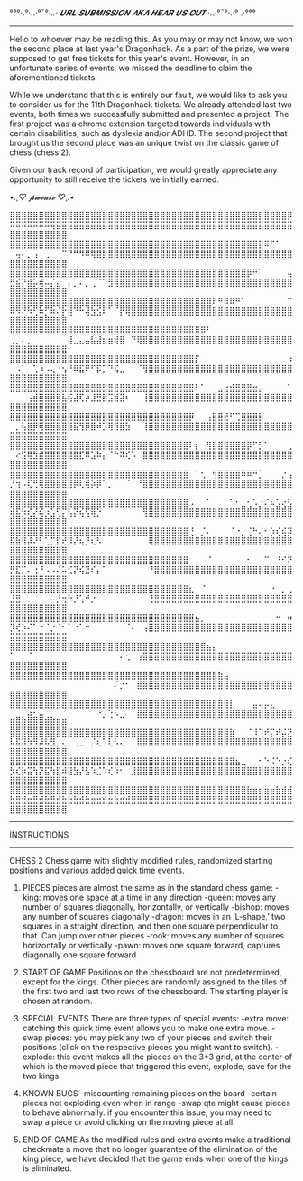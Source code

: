 # 
°°°·.°·..·°¯°·._.· 𝑼𝑹𝑳 𝑺𝑼𝑩𝑴𝑰𝑺𝑺𝑰𝑶𝑵 𝑨𝑲𝑨 𝑯𝑬𝑨𝑹 𝑼𝑺 𝑶𝑼𝑻 ·._.·°¯°·.·° .·°°°
______________________________________________________________________________
Hello to whoever may be reading this. As you may or may not know, we won the second place at last year's Dragonhack. As a part of the prize, we were supposed to get free tickets for this year's event. However, in an unfortunate series of events, we missed the deadline to claim the aforementioned tickets.

While we understand that this is entirely our fault, we would like to ask you to consider us for the 11th Dragonhack tickets. 
We already attended last two events, both times we successfully submitted and presented a project. The first project was a chrome extension targeted towards individuals with certain disabilities, such as dyslexia and/or ADHD. The second project that brought us the second place was an unique twist on the classic game of chess (chess 2).

Given our track record of participation, we would greatly appreciate any opportunity to still receive the tickets we initially earned.





*•.¸♡ 𝓹𝔀𝓮𝓪𝓼𝓮 ♡¸.•*

⣿⣿⣿⣿⣿⣿⣿⣿⣿⣿⣿⣿⣿⣿⣿⣿⣿⣿⣿⣿⣿⣿⣿⣿⣿⣿⣿⣿⣿⣿⣿⣿⣿⣿⣿⣿⣿⣿⣿⣿⣿⣿⣿⣿⣿⣿⣿⣿⡿⠿⠿⠿⠿⠿⠿⠿⢿⣿⣿⣿⣿⣿⣿⣿⣿⣿⣿⣿⣿⣿⣿⣿⣿⣿⣿⣿⣿⣿⣿⣿⣿⣿⣿⣿⣿⣿⣿⣿⣿⣿⣿⣿⣿⣿⣿⣿⣿⣿⣿⣿⣿⣿⣿⣿⣿⣿⣿⣿
⣿⣿⣿⣿⣿⣿⣿⣿⣿⣿⣿⣿⣿⣿⣿⣿⣿⣿⣿⣿⣿⣿⣿⣿⣿⣿⣿⣿⣿⣿⣿⣿⣿⣿⣿⣿⣿⣿⣿⣿⣿⣿⣿⣿⠿⠋⠁⠀⠀⠀⢤⠄⡀⢠⠀⢀⠀⠀⠉⠙⠛⠻⠿⢿⣿⣿⣿⣿⣿⣿⣿⣿⣿⣿⣿⣿⣿⣿⣿⣿⣿⣿⣿⣿⣿⣿⣿⣿⣿⣿⣿⣿⣿⣿⣿⣿⣿⣿⣿⣿⣿⣿⣿⣿⣿⣿⣿⣿
⣿⣿⣿⣿⣿⣿⣿⣿⣿⣿⣿⣿⣿⣿⣿⣿⣿⣿⣿⣿⣿⣿⣿⣿⣿⣿⣿⣿⣿⣿⣿⣿⣿⣿⣿⣿⣿⣿⣿⣿⣿⡿⠛⠁⠀⠀⠀⠀⢤⣛⣮⡝⣾⡥⢾⠤⡌⣄⠀⡄⡀⠄⡀⢀⠈⠙⣻⢿⣿⣿⣿⣿⣿⣿⣿⣿⣿⣿⣿⣿⣿⣿⣿⣿⣿⣿⣿⣿⣿⣿⣿⣿⣿⣿⣿⣿⣿⣿⣿⣿⣿⣿⣿⣿⣿⣿⣿⣿
⣿⣿⣿⣿⣿⣿⣿⣿⣿⣿⣿⣿⣿⣿⣿⣿⣿⣿⣿⣿⣿⣿⣿⣿⣿⣿⣿⣿⣿⣿⣿⣿⣿⣿⣿⠟⠛⠿⠿⠛⠁⠀⠀⠀⠀⠀⠀⠀⠉⠿⠻⠝⠳⢋⠷⡋⠷⠌⡗⣾⠙⠓⢼⣳⣪⠏⠁⠈⡟⢿⣿⣿⣿⣿⣿⣿⣿⣿⣿⣿⣿⣿⣿⣿⣿⣿⣿⣿⣿⣿⣿⣿⣿⣿⣿⣿⣿⣿⣿⣿⣿⣿⣿⣿⣿⣿⣿⣿
⣿⣿⣿⣿⣿⣿⣿⣿⣿⣿⣿⣿⣿⣿⣿⣿⣿⣿⣿⣿⣿⣿⣿⣿⣿⣿⣿⣿⣿⣿⣿⣿⣿⡿⠃⠀⠀⠀⠀⠀⠀⠀⠀⠀⠀⠀⠀⠀⠀⢀⡀⠄⡀⠀⠀⠀⠀⠀⠀⢼⣀⣄⣤⣧⣼⣦⣶⢾⣿⠀⠙⢿⣿⣿⣿⣿⣿⣿⣿⣿⣿⣿⣿⣿⣿⣿⣿⣿⣿⣿⣿⣿⣿⣿⣿⣿⣿⣿⣿⣿⣿⣿⣿⣿⣿⣿⣿⣿
⣿⣿⣿⣿⣿⣿⣿⣿⣿⣿⣿⣿⣿⣿⣿⣿⣿⣿⣿⣿⣿⣿⣿⣿⣿⣿⣿⣿⣿⣿⣿⣿⡏⠀⠀⠀⠀⠀⠀⠀⠀⠀⠀⠀⠀⠀⠀⠀⠰⠀⠠⠁⠀⢁⠰⠠⢄⠐⢢⠘⠿⣯⠟⠋⡯⡉⠙⢯⣀⠀⠀⠈⢻⣿⣿⣿⣿⣿⣿⣿⣿⣿⣿⣿⣿⣿⣿⣿⣿⣿⣿⣿⣿⣿⣿⣿⣿⣿⣿⣿⣿⣿⣿⣿⣿⣿⣿⣿
⣿⣿⣿⣿⣿⣿⣿⣿⣿⣿⣿⣿⣿⣿⣿⣿⣿⣿⣿⣿⣿⣿⣿⣿⣿⣿⣿⣿⣿⣿⣿⣿⠇⠁⠀⠀⣠⣴⣾⣿⣿⣿⣶⡄⠀⠀⠀⠀⠁⠀⠀⠀⢠⣾⣿⣿⣿⣿⣧⢯⣼⢏⡴⣸⣛⣷⣩⣾⣽⠆⠀⠀⢸⣿⣿⣿⣿⣿⣿⣿⣿⣿⣿⣿⣿⣿⣿⣿⣿⣿⣿⣿⣿⣿⣿⣿⣿⣿⣿⣿⣿⣿⣿⣿⣿⣿⣿⣿
⣿⣿⣿⣿⣿⣿⣿⣿⣿⣿⣿⣿⣿⣿⣿⣿⣿⣿⣿⣿⣿⣿⣿⣿⣿⣿⣿⣿⣿⣿⣿⡿⠀⠀⢠⣿⣿⣟⠋⢉⣿⣿⣿⣷⠀⠀⠀⠀⠀⠀⡀⢧⣿⡿⢿⣿⣿⣿⣿⣿⣯⢻⡿⣿⠾⣹⢿⢻⣿⣳⠀⠀⢸⣿⣿⣿⣿⣿⣿⣿⣿⣿⣿⣿⣿⣿⣿⣿⣿⣿⣿⣿⣿⣿⣿⣿⣿⣿⣿⣿⣿⣿⣿⣿⣿⣿⣿⣿
⣿⣿⣿⣿⣿⣿⣿⣿⣿⣿⣿⣿⣿⣿⣿⣿⣿⣿⣿⣿⣿⣿⣿⣿⣿⣿⣿⣿⣿⣿⣿⠇⡆⠀⢻⣿⣿⣿⣿⣿⣿⡿⠋⡳⠁⠀⠀⠀⢀⠀⠔⣫⢿⣳⣾⣿⣿⣿⣿⣿⣿⣏⠿⣡⠷⡄⠈⠓⠽⢎⠡⠀⣿⣿⣿⣿⣿⣿⣿⣿⣿⣿⣿⣿⣿⣿⣿⣿⣿⣿⣿⣿⣿⣿⣿⣿⣿⣿⣿⣿⣿⣿⣿⣿⣿⣿⣿⣿
⣿⣿⣿⣿⣿⣿⣿⣿⣿⣿⣿⣿⣿⣿⣿⣿⣿⣿⣿⣿⣿⣿⣿⣿⣿⣿⣿⣿⣿⣿⣿⠀⠁⢂⠀⢻⣿⣿⣿⣿⠿⠿⠛⡁⠀⠀⠀⡐⢠⡘⢲⠠⢏⢛⢿⣿⣿⣿⣿⣿⡿⢇⢾⡵⡿⠑⡀⠀⠀⠈⠀⠘⣿⣿⣿⣿⣿⣿⣿⣿⣿⣿⣿⣿⣿⣿⣿⣿⣿⣿⣿⣿⣿⣿⣿⣿⣿⣿⣿⣿⣿⣿⣿⣿⣿⣿⣿⣿
⣿⣿⣿⣿⣿⣿⣿⣿⣿⣿⣿⣿⣿⣿⣿⣿⣿⣿⣿⣿⣿⣿⣿⣿⣿⣿⣿⣿⣿⣿⣿⠠⠀⠀⠁⠀⠀⠀⠁⠂⣀⢂⠡⡐⠌⠦⣡⢔⣣⢾⣯⡳⢎⡜⢮⡰⣡⢋⡍⢣⡝⢮⢫⢿⡑⠀⠀⠀⠀⠀⠀⠀⢻⣿⣿⣿⣿⣿⣿⣿⣿⣿⣿⣿⣿⣿⣿⣿⣿⣿⣿⣿⣿⣿⣿⣿⣿⣿⣿⣿⣿⣿⣿⣿⣿⣿⣿⣿
⣿⣿⣿⣿⣿⣿⣿⣿⣿⣿⣿⣿⣿⣿⣿⣿⣿⣿⣿⣿⣿⣿⣿⣿⣿⣿⣿⣿⣿⣿⣿⢘⠀⡈⠄⠀⠀⠀⠈⠐⡀⢈⠓⢌⠂⡱⢎⢮⡽⣯⣷⢻⡼⠜⠃⢁⡉⡏⢞⡹⡜⢦⡘⢆⠣⠀⠀⠀⠀⠀⠀⠀⠀⢿⣿⣿⣿⣿⣿⣿⣿⣿⣿⣿⣿⣿⣿⣿⣿⣿⣿⣿⣿⣿⣿⣿⣿⣿⣿⣿⣿⣿⣿⣿⣿⣿⣿⣿
⣿⣿⣿⣿⣿⣿⣿⣿⣿⣿⣿⣿⣿⣿⣿⣿⣿⣿⣿⣿⣿⣿⣿⣿⣿⣿⣿⣿⣿⣿⣿⠀⠀⠀⠈⠀⠀⠀⠀⠀⠀⠂⠀⠀⠉⠀⠘⠊⠝⡛⣏⡉⠄⢐⠘⠠⠠⠌⠥⣊⡝⢮⣙⠎⡄⠁⠀⠀⠀⠀⠀⠀⠀⠘⣿⣿⣿⣿⣿⣿⣿⣿⣿⣿⣿⣿⣿⣿⣿⣿⣿⣿⣿⣿⣿⣿⣿⣿⣿⣿⣿⣿⣿⣿⣿⣿⣿⣿
⣿⣿⣿⣿⣿⣿⣿⣿⣿⣿⣿⣿⣿⣿⣿⣿⣿⣿⣿⣿⣿⣿⣿⣿⣿⣿⣿⣿⣿⣿⣿⣆⠀⠈⠀⠀⠀⠀⠀⠀⠀⠀⠀⠀⠀⠐⠀⡀⢀⣸⣿⠀⠀⠀⠀⠀⠤⡘⢶⠳⡘⢡⠚⡐⠀⠀⠀⠀⠀⠀⠄⠀⠀⢸⣿⣿⣿⣿⣿⣿⣿⣿⣿⣿⣿⣿⣿⣿⣿⣿⣿⣿⣿⣿⣿⣿⣿⣿⣿⣿⣿⣿⣿⣿⣿⣿⣿⣿
⣿⣿⣿⣿⣿⣿⣿⣿⣿⣿⣿⣿⣿⣿⣿⣿⣿⣿⣿⣿⣿⣿⣿⣿⣿⣿⣿⣿⣿⣿⣿⣿⣦⡀⠀⠀⠀⠀⠀⠀⠀⠀⠀⠀⠀⠀⠒⠀⠶⡹⢞⡱⠌⠁⠐⠈⡐⠈⠂⠁⠐⠁⠒⠀⠀⠀⠀⠀⠀⠈⠄⠀⢠⣿⣿⣿⣿⣿⣿⣿⣿⣿⣿⣿⣿⣿⣿⣿⣿⣿⣿⣿⣿⣿⣿⣿⣿⣿⣿⣿⣿⣿⣿⣿⣿⣿⣿⣿
⣿⣿⣿⣿⣿⣿⣿⣿⣿⣿⣿⣿⣿⣿⣿⣿⣿⣿⣿⣿⣿⣿⣿⣿⣿⣿⣿⣿⣿⣿⣿⣿⣿⣿⣦⣄⠀⠀⠀⠀⠀⠀⠀⠀⠀⠀⠀⠀⠀⠁⠀⠀⠈⠀⠀⠀⠀⠀⠀⠀⠀⠀⠀⠀⠀⠀⠀⠀⠄⢂⠀⢰⣿⣿⣿⣿⣿⣿⣿⣿⣿⣿⣿⣿⣿⣿⣿⣿⣿⣿⣿⣿⣿⣿⣿⣿⣿⣿⣿⣿⣿⣿⣿⣿⣿⣿⣿⣿
⣿⣿⣿⣿⣿⣿⣿⣿⣿⣿⣿⣿⣿⣿⣿⣿⣿⣿⣿⣿⣿⣿⣿⣿⣿⣿⣿⣿⣿⣿⣿⣿⣿⣿⣿⣿⣷⣤⠀⠀⠀⠀⠀⠀⠀⠀⠀⠀⠀⠀⠀⠀⠀⠀⠀⠀⠀⠀⠀⠀⠀⠀⠀⠀⠀⠀⠀⠍⡐⠂⠀⣿⣿⣿⣿⣿⣿⣿⣿⣿⣿⣿⣿⣿⣿⣿⣿⣿⣿⣿⣿⣿⣿⣿⣿⣿⣿⣿⣿⣿⣿⣿⣿⣿⣿⣿⣿⣿
⣿⣿⣿⣿⣿⣿⣿⣿⣿⣿⣿⣿⣿⣿⣿⣿⣿⣿⣿⣿⣿⣿⣿⣿⣿⣿⣿⣿⣿⣿⣿⣿⣿⣿⣿⣿⣿⣿⡇⠀⠀⠀⣤⢤⡤⣄⠀⠀⠀⠀⣀⡀⣴⣂⣤⢀⡀⠀⠀⠀⠀⠀⠀⠀⠐⡨⢑⠢⣀⠀⠀⣿⣿⣿⣿⣿⣿⣿⣿⣿⣿⣿⣿⣿⣿⣿⣿⣿⣿⣿⣿⣿⣿⣿⣿⣿⣿⣿⣿⣿⣿⣿⣿⣿⣿⣿⣿⣿
⣿⣿⣿⣿⣿⣿⣿⣿⣿⣿⣿⣿⣿⣿⣿⣿⣿⣿⣿⣿⣿⣿⣿⣿⣿⣿⣿⣿⣿⣿⣿⣿⣿⣿⣿⣿⣿⣿⣷⠀⠀⠈⠸⢩⠞⡍⠞⡬⣝⢧⣯⢽⣳⢻⡼⢧⣻⡀⢄⡀⢀⣀⠀⡈⢆⠡⢇⠣⢄⠀⠀⣿⣿⣿⣿⣿⣿⣿⣿⣿⣿⣿⣿⣿⣿⣿⣿⣿⣿⣿⣿⣿⣿⣿⣿⣿⣿⣿⣿⣿⣿⣿⣿⣿⣿⣿⣿⣿
⣿⣿⣿⣿⣿⣿⣿⣿⣿⣿⣿⣿⣿⣿⣿⣿⣿⣿⣿⣿⣿⣿⣿⣿⣿⣿⣿⣿⣿⣿⣿⣿⣿⣿⣿⣿⣿⣿⣿⣦⣀⠀⠀⠂⠑⠨⠑⡐⢎⡳⢎⡷⣭⢳⡝⣯⢳⣏⠾⣽⣳⡜⣣⠱⣈⠱⢎⠱⠂⠀⣸⣿⣿⣿⣿⣿⣿⣿⣿⣿⣿⣿⣿⣿⣿⣿⣿⣿⣿⣿⣿⣿⣿⣿⣿⣿⣿⣿⣿⣿⣿⣿⣿⣿⣿⣿⣿⣿
⣿⣿⣿⣿⣿⣿⣿⣿⣿⣿⣿⣿⣿⣿⣿⣿⣿⣿⣿⣿⣿⣿⣿⣿⣿⣿⣿⣿⣿⣿⣿⣿⣿⣿⣿⣿⣿⣿⣿⣿⣿⣷⣶⣶⣶⣶⣷⣾⣾⣷⣿⣾⣶⣿⣾⣷⣿⣾⣷⣷⣷⣾⣷⣶⣶⣾⣶⣷⣶⣾⣿⣿⣿⣿⣿⣿⣿⣿⣿⣿⣿⣿⣿⣿⣿⣿⣿⣿⣿⣿⣿⣿⣿⣿⣿⣿⣿⣿⣿⣿⣿⣿⣿⣿⣿⣿⣿⣿





__________________________________________________________________________________________________________
INSTRUCTIONS
__________________________________________________________________________________________________________
CHESS 2
Chess game with slightly modified rules, randomized starting positions and various added quick time events.

1) PIECES
pieces are almost the same as in the standard chess game:
-king: moves one space at a time in any direction
-queen: moves any number of squares diagonally, horizontally, or vertically
-bishop: moves any number of squares diagonally
-dragon: moves in an ‘L-shape,’ two squares in a straight direction, and then one square perpendicular to that. Can jump over other pieces
-rook: moves any number of squares horizontally or vertically
-pawn: moves one square forward, captures diagonally one square forward
  
2) START OF GAME
Positions on the chessboard are not predetermined, except for the kings. Other pieces are randomly assigned to the tiles of the first two and last two rows of the chessboard.
The starting player is chosen at random.

3) SPECIAL EVENTS
There are three types of special events:
-extra move: catching this quick time event allows you to make one extra move.
-swap pieces: you may pick any two of your pieces and switch their positions (click on the respective pieces you might want to switch).
-explode: this event makes all the pieces on the 3*3 grid, at the center of which is the moved piece that triggered this event, explode, save for the two kings.

4) KNOWN BUGS
-miscounting remaining pieces on the board
-certain pieces not exploding even when in range
-swap qte might cause pieces to behave abnormally. if you encounter this issue, you may need to swap a piece or avoid clicking on the moving piece at all.

5) END OF GAME
As the modified rules and extra events make a traditional checkmate a move that no longer guarantee of the elimination of the king piece, we have decided that the game ends when one of the kings is eliminated.
